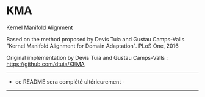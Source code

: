 # KMA
Kernel Manifold Alignment

Based on the method proposed by Devis Tuia and Gustau Camps-Valls.
"Kernel Manifold Alignment for Domain Adaptation". PLoS One, 2016

Original implementation by Devis Tuia and Gustau Camps-Valls : https://github.com/dtuia/KEMA

------------------------------------------
- ce README sera complété ultérieurement -
------------------------------------------
